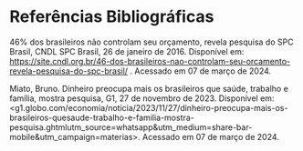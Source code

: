 # Referências Bibliográficas

46% dos brasileiros não controlam seu orçamento, revela pesquisa do SPC Brasil, CNDL SPC Brasil, 26 de janeiro de 2016. Disponível em:	
 https://site.cndl.org.br/46-dos-brasileiros-nao-controlam-seu-orcamento-revela-pesquisa-do-spc-brasil/ . Acessado em 07 de março de 2024.

Miato, Bruno. Dinheiro preocupa mais os brasileiros que saúde, trabalho e família, mostra pesquisa, G1, 27 de novembro de 2023. Disponível em:	                        
<g1.globo.com/economia/noticia/2023/11/27/dinheiro-preocupa-mais-os-brasileiros-quesaude-trabalho-e-familia-mostra-pesquisa.ghtmlutm_source=whatsapp&utm_medium=share-bar-mobile&utm_campaign=materias>. Acessado em 07 de março de 2024.




